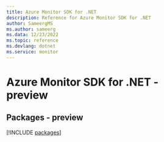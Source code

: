 ```yaml
---
title: Azure Monitor SDK for .NET
description: Reference for Azure Monitor SDK for .NET
author: SameergMS
ms.author: sameerg
ms.data: 12/23/2022
ms.topic: reference
ms.devlang: dotnet
ms.service: monitor
---
```

# Azure Monitor SDK for .NET - preview
## Packages - preview
[!INCLUDE [packages](monitor-index.md)]